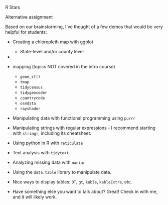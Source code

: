 R Stars

Alternative assignment



Based on our brainstorming, I've thought of a few demos that would be very helpful for students: 

- Creating a chloropleth map with ggplot
  - State-level and/or county level
- 

- mapping (topics NOT covered in the intro course)
  - `geom_sf()`
  - `tmap`
  - `tidycensus`
  - `tidygeocoder`
  - `countrycode`
  - `osmdata`
  - `rayshader`
- Manipulating data with functional programming using `purrr`
- Manipulating strings with regular expressions - I recommend starting with `stringr`, including its cheatsheet.
- Using python in R with `reticulate`
- Text analysis with `tidytext`
- Analyzing missing data with `naniar`
- Using the `data.table` library to manipulate data.
- Nice ways to display tables: `DT`, `gt`, `kable`, `kableExtra`, etc.
- Have something else you want to talk about? Great! Check in with me, and it will likely work.